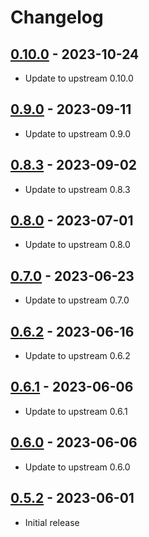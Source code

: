 Changelog
=========

[0.10.0](https://github.com/Groestlcoin/ord-groestlcoin/releases/tag/0.10.0) - 2023-10-24
---------------------------------------------------------------------

- Update to upstream 0.10.0

[0.9.0](https://github.com/Groestlcoin/ord-groestlcoin/releases/tag/0.9.0) - 2023-09-11
---------------------------------------------------------------------

- Update to upstream 0.9.0

[0.8.3](https://github.com/Groestlcoin/ord-groestlcoin/releases/tag/0.8.3) - 2023-09-02
---------------------------------------------------------------------

- Update to upstream 0.8.3

[0.8.0](https://github.com/Groestlcoin/ord-groestlcoin/releases/tag/0.8.0) - 2023-07-01
---------------------------------------------------------------------

- Update to upstream 0.8.0

[0.7.0](https://github.com/Groestlcoin/ord-groestlcoin/releases/tag/0.7.0) - 2023-06-23
---------------------------------------------------------------------

- Update to upstream 0.7.0

[0.6.2](https://github.com/Groestlcoin/ord-groestlcoin/releases/tag/0.6.2) - 2023-06-16
---------------------------------------------------------------------

- Update to upstream 0.6.2

[0.6.1](https://github.com/Groestlcoin/ord-groestlcoin/releases/tag/0.6.1) - 2023-06-06
---------------------------------------------------------------------

- Update to upstream 0.6.1

[0.6.0](https://github.com/Groestlcoin/ord-groestlcoin/releases/tag/0.6.0) - 2023-06-06
---------------------------------------------------------------------

- Update to upstream 0.6.0

[0.5.2](https://github.com/Groestlcoin/ord-groestlcoin/releases/tag/0.5.2) - 2023-06-01
---------------------------------------------------------------------

- Initial release
